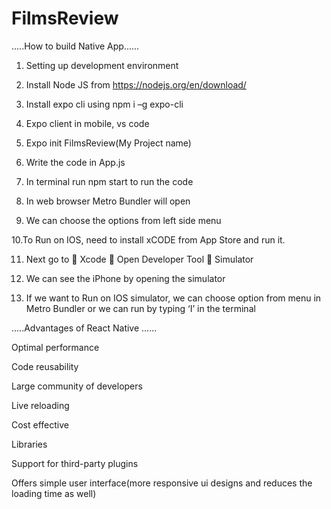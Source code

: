 # FilmsReview
.....How to build Native App......

1. Setting up development environment

2. Install Node JS from https://nodejs.org/en/download/

3. Install expo cli using npm i –g expo-cli

4. Expo client in mobile, vs code

5. Expo init FilmsReview(My Project name)

6. Write the code in App.js

7. In terminal run npm start to run the code

8. In web browser Metro Bundler will open

9. We can choose the options from left side menu

10.To Run on IOS, need to install xCODE from App Store and run it.

11. Next go to  Xcode  Open Developer Tool  Simulator

12. We can see the iPhone by opening the simulator

13. If we want to Run on IOS simulator, we can choose  option from menu in Metro Bundler or we can run by typing ‘I’ in the terminal



.....Advantages of React Native ......

Optimal performance

Code reusability 

Large community of developers

Live reloading

Cost effective 

Libraries

Support for third-party plugins

Offers simple user interface(more responsive ui designs and reduces the loading time as well)
